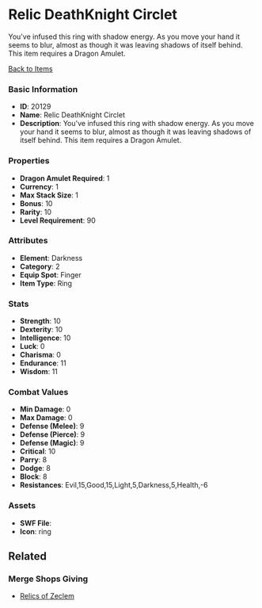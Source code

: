 # Relic DeathKnight Circlet

You've infused this ring with shadow energy. As you move your hand it seems to blur, almost as though it was leaving shadows of itself behind. This item requires a Dragon Amulet.

[Back to Items](../items.md)

### Basic Information

- **ID**: 20129
- **Name**: Relic DeathKnight Circlet
- **Description**: You&#039;ve infused this ring with shadow energy. As you move your hand it seems to blur, almost as though it was leaving shadows of itself behind. This item requires a Dragon Amulet.

### Properties

- **Dragon Amulet Required**: 1
- **Currency**: 1
- **Max Stack Size**: 1
- **Bonus**: 10
- **Rarity**: 10
- **Level Requirement**: 90

### Attributes

- **Element**: Darkness
- **Category**: 2
- **Equip Spot**: Finger
- **Item Type**: Ring

### Stats

- **Strength**: 10
- **Dexterity**: 10
- **Intelligence**: 10
- **Luck**: 0
- **Charisma**: 0
- **Endurance**: 11
- **Wisdom**: 11

### Combat Values

- **Min Damage**: 0
- **Max Damage**: 0
- **Defense (Melee)**: 9
- **Defense (Pierce)**: 9
- **Defense (Magic)**: 9
- **Critical**: 10
- **Parry**: 8
- **Dodge**: 8
- **Block**: 8
- **Resistances**: Evil,15,Good,15,Light,5,Darkness,5,Health,-6

### Assets

- **SWF File**: 
- **Icon**: ring

## Related

### Merge Shops Giving

- [Relics of Zeclem](../merge-shops/341-relics-of-zeclem.md)


